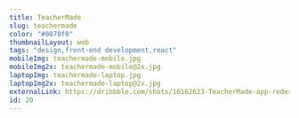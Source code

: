 ```yaml
---
title: TeacherMade
slug: teachermade
color: "#0070f0"
thumbnailLayout: web
tags: "design,front-end development,react"
mobileImg: teachermade-mobile.jpg
mobileImg2x: teachermade-mobile@2x.jpg
laptopImg: teachermade-laptop.jpg
laptopImg2x: teachermade-laptop@2x.jpg
externalLink: https://dribbble.com/shots/16162623-TeacherMade-app-redesign
id: 20
---
```

